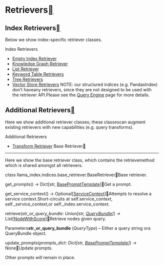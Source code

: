 Retrievers[](#retrievers "Permalink to this heading")
======================================================

Index Retrievers[](#index-retrievers "Permalink to this heading")
------------------------------------------------------------------

Below we show index-specific retriever classes.

Index Retrievers

* [Empty Index Retriever](retrievers/empty.html)
* [Knowledge Graph Retriever](retrievers/kg.html)
* [List Retriever](retrievers/list.html)
* [Keyword Table Retrievers](retrievers/table.html)
* [Tree Retrievers](retrievers/tree.html)
* [Vector Store Retrievers](retrievers/vector_store.html)
NOTE: our structured indices (e.g. PandasIndex) don’t haveany retrievers, since they are not designed to be used with the retriever API.Please see the [Query Engine](query_engines.html#ref-query-engines) page for more details.

Additional Retrievers[](#additional-retrievers "Permalink to this heading")
----------------------------------------------------------------------------

Here we show additional retriever classes; these classescan augment existing retrievers with new capabilities (e.g. query transforms).

Additional Retrievers

* [Transform Retriever](retrievers/transform.html)
Base Retriever[](#base-retriever "Permalink to this heading")
--------------------------------------------------------------

Here we show the base retriever class, which contains the retrievemethod which is shared amongst all retrievers.

*class* llama\_index.indices.base\_retriever.BaseRetriever[](#llama_index.indices.base_retriever.BaseRetriever "Permalink to this definition")Base retriever.

get\_prompts() → Dict[str, [BasePromptTemplate](../prompts.html#llama_index.prompts.base.BasePromptTemplate "llama_index.prompts.base.BasePromptTemplate")][](#llama_index.indices.base_retriever.BaseRetriever.get_prompts "Permalink to this definition")Get a prompt.

get\_service\_context() → Optional[[ServiceContext](../service_context.html#llama_index.indices.service_context.ServiceContext "llama_index.indices.service_context.ServiceContext")][](#llama_index.indices.base_retriever.BaseRetriever.get_service_context "Permalink to this definition")Attempts to resolve a service context.Short-circuits at self.service\_context, self.\_service\_context,or self.\_index.service\_context.

retrieve(*str\_or\_query\_bundle: Union[str, [QueryBundle](query_bundle.html#llama_index.indices.query.schema.QueryBundle "llama_index.indices.query.schema.QueryBundle")]*) → List[[NodeWithScore](../node.html#llama_index.schema.NodeWithScore "llama_index.schema.NodeWithScore")][](#llama_index.indices.base_retriever.BaseRetriever.retrieve "Permalink to this definition")Retrieve nodes given query.

Parameters**str\_or\_query\_bundle** (*QueryType*) – Either a query string ora QueryBundle object.

update\_prompts(*prompts\_dict: Dict[str, [BasePromptTemplate](../prompts.html#llama_index.prompts.base.BasePromptTemplate "llama_index.prompts.base.BasePromptTemplate")]*) → None[](#llama_index.indices.base_retriever.BaseRetriever.update_prompts "Permalink to this definition")Update prompts.

Other prompts will remain in place.


